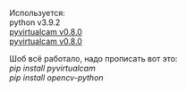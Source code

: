 <p1>Используется:</p1><br/>
python v3.9.2<br/>
[pyvirtualcam v0.8.0](google.com)<br/>
[pyvirtualcam v0.8.0](google.com)<br/>

<p1>Шоб всё работало, надо прописать вот это:</p1><br/>
<i>
pip install pyvirtualcam<br/>
pip install opencv-python
</i>
